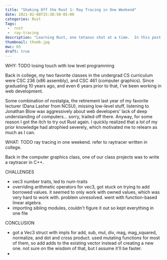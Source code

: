 ```yaml
---
title: "Shaking Off the Rust 1: Ray Tracing in One Weekend"
date: 2021-02-08T15:38:50-05:00
categories: Rust
Tags:
 -  rust
 -  ray-tracing
description: "Learning Rust, one tetanus shot at a time.  In this post, I start working on the Ray Tracing in One Weekend guide."
thumbnail: thumb.jpg
mwc: 65
draft: true
---
```


WHY: TODO losing touch with low level programming

Back in college, my two favorite classes in the undergrad CS curriculum were CSC 236 (x86 assembly), and CSC 461 (computer graphics).  Since graduating 10 years ago, and even 6 years prior to that, I've been working in web development.

Some combination of nostalgia, the retirement last year of my favorite lecturer (Dana Lasher from NCSU), missing low-level stuff, listening to Jonathan Blow wax aggressively about web developers' lack of deep understanding of computers... sorry, trailed off there.  Anyway, for some reason I got the itch to try out Rust again.  I quickly realized that a _lot_ of my prior knowledge had atrophied severely, which motivated me to relearn as much as I can.

WHAT: TODO ray tracing in one weekend.  refer to raytracer written in college.

Back in the computer graphics class, one of our class projects was to write a raytracer in C++.

CHALLENGES
 - vec3 number traits, led to num-traits
 - overriding arithmetic operators for vec3, got stuck on trying to add borrowed values.  it seemed to only work with owned values, which was very hard to work with.  problem unresolved.  went with function-based linear algebra.
 - importing sibling modules, couldn't figure it out so kept everything in one file

CONCLUSION
 - got a Vec3 struct with impls for add, sub, mul, div, mag, mag_squared, normalize, and dot and cross product.  used mutating functions for most of them, so add adds to the existing vector instead of creating a new one.  not sure on the wisdom of that, but I assume it'll be faster.
 -
